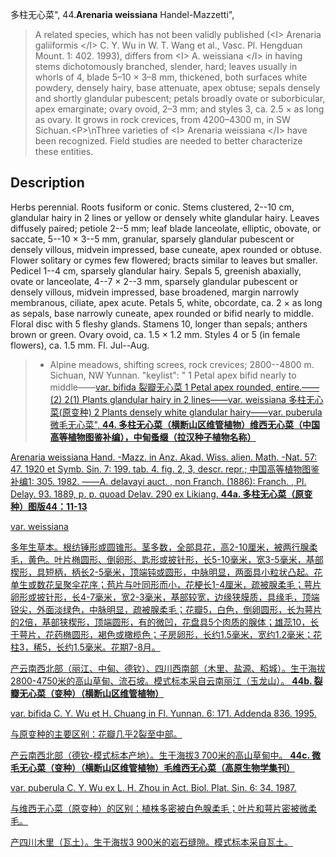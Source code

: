 多柱无心菜",
44.**Arenaria weissiana** Handel-Mazzetti",

> A related species, which has not been validly published (&lt;I&gt; Arenaria galiiformis &lt;/I&gt; C. Y. Wu in W. T. Wang et al., Vasc. Pl. Hengduan Mount. 1: 402. 1993), differs from &lt;I&gt; A. weissiana &lt;/I&gt; in having stems dichotomously branched, slender, hard; leaves usually in whorls of 4, blade 5–10 × 3–8 mm, thickened, both surfaces white powdery, densely hairy, base attenuate, apex obtuse; sepals densely and shortly glandular pubescent; petals broadly ovate or suborbicular, apex emarginate; ovary ovoid, 2–3 mm; and styles 3, ca. 2.5 × as long as ovary. It grows in rock crevices, from 4200–4300 m, in SW Sichuan.&lt;P&gt;\nThree varieties of &lt;I&gt; Arenaria weissiana &lt;/I&gt; have been recognized. Field studies are needed to better characterize these entities.

## Description
Herbs perennial. Roots fusiform or conic. Stems clustered, 2--10 cm, glandular hairy in 2 lines or yellow or densely white glandular hairy. Leaves diffusely paired; petiole 2--5 mm; leaf blade lanceolate, elliptic, obovate, or saccate, 5--10 × 3--5 mm, granular, sparsely glandular pubescent or densely villous, midvein impressed, base cuneate, apex rounded or obtuse. Flower solitary or cymes few flowered; bracts similar to leaves but smaller. Pedicel 1--4 cm, sparsely glandular hairy. Sepals 5, greenish abaxially, ovate or lanceolate, 4--7 × 2--3 mm, sparsely glandular pubescent or densely villous, midvein impressed, base broadened, margin narrowly membranous, ciliate, apex acute. Petals 5, white, obcordate, ca. 2 × as long as sepals, base narrowly cuneate, apex rounded or bifid nearly to middle. Floral disc with 5 fleshy glands. Stamens 10, longer than sepals; anthers brown or green. Ovary ovoid, ca. 1.5 × 1.2 mm. Styles 4 or 5 (in female flowers), ca. 1.5 mm. Fl. Jul--Aug.

> * Alpine meadows, shifting screes, rock crevices; 2800--4800 m. Sichuan, NW Yunnan.
  "keylist": "
1 Petal apex bifid nearly to middle——<a href='/info/Arenaria weissiana var. bifida?t=foc'>var. bifida 裂瓣无心菜
1 Petal apex rounded, entire.——(2)
2(1) Plants glandular hairy in 2 lines——<a href='/info/Arenaria weissiana var. weissiana?t=foc'>var. weissiana 多柱无心菜(原变种)
2 Plants densely white glandular hairy——<a href='/info/Arenaria weissiana var. puberula?t=foc'>var. puberula 微毛无心菜",
**44. 多柱无心菜（横断山区维管植物）维西无心菜（中国高等植物图鉴补编），中甸蚤缀（拉汉种子植物名称）**

Arenaria weissiana Hand. -Mazz. in Anz. Akad. Wiss. alien. Math. -Nat. 57: 47. 1920 et Symb. Sin. 7: 199. tab. 4. fig. 2, 3, descr. repr.; 中国高等植物图鉴补编1: 305. 1982. ——A. delavayi auct. , non Franch. (1886): Franch. , Pl. Delay. 93. 1889, p. p. quoad Delav. 290 ex Likiang.
**44a. 多柱无心菜（原变种）图版44：11-13**

var. weissiana

多年生草本。根纺锤形或圆锥形。茎多数，全部具花，高2-10厘米，被两行腺柔毛，黄色。叶片椭圆形、倒卵形、匙形或披针形，长5-10毫米，宽3-5毫米，基部楔形，具短柄，柄长2-5毫米，顶端钝或圆形，中脉明显，两面具小粒状凸起。花单生或数花呈聚伞花序；苞片与叶同形而小，花梗长1-4厘米，疏被腺柔毛；萼片卵形或披针形，长4-7毫米，宽2-3毫米，基部较宽，边缘狭膜质，具缘毛，顶端锐尖，外面淡绿色，中脉明显，疏被腺柔毛；花瓣5，白色，倒卵圆形，长为萼片的2倍，基部狭楔形，顶端圆形，有的微凹，花盘具5个肉质的腺体；雄蕊10，长于萼片，花药椭圆形，褐色或橄榄色；子房卵形，长约1.5毫米，宽约1.2毫米；花柱3，稀5，长约1.5毫米。花期7-8月。

产云南西北部（丽江、中甸、德钦）、四川西南部（木里、盐源、稻城）。生于海拔2800-4750米的高山草甸、流石坡。模式标本采自云南丽江（玉龙山）。
**44b. 裂瓣无心菜（变种）（横断山区维管植物）**

var. bifida C. Y. Wu et H. Chuang in Fl. Yunnan. 6: 171. Addenda 836. 1995.

与原变种的主要区别：花瓣几乎2裂至中部。

产云南西北部（德钦-模式标本产地）。生于海拔3 700米的高山草甸中。
**44c. 微毛无心菜（变种）（横断山区维管植物）毛维西无心菜（高原生物学集刊）**

var. puberula C. Y. Wu ex L. H. Zhou in Act. Biol. Plat. Sin. 6: 34. 1987.

与维西无心菜（原变种）的区别：植株多密被白色腺柔毛；叶片和萼片密被微柔毛。

产四川木里（瓦土）。生于海拔3 900米的岩石缝隙。模式标本采自瓦土。
